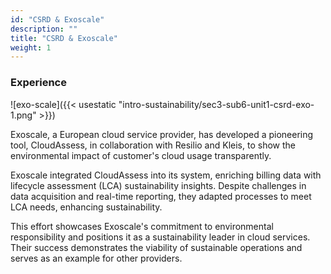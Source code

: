 ```yaml
---
id: "CSRD & Exoscale"
description: ""
title: "CSRD & Exoscale"
weight: 1
---
```


### Experience

![exo-scale]({{< usestatic "intro-sustainability/sec3-sub6-unit1-csrd-exo-1.png" >}})

Exoscale, a European cloud service provider, has developed a pioneering tool, CloudAssess, in collaboration with Resilio and Kleis, to show the environmental impact of customer's cloud usage transparently.

Exoscale integrated CloudAssess into its system, enriching billing data with lifecycle assessment (LCA) sustainability insights. Despite challenges in data acquisition and real-time reporting, they adapted processes to meet LCA needs, enhancing sustainability.

This effort showcases Exoscale's commitment to environmental responsibility and positions it as a sustainability leader in cloud services. Their success demonstrates the viability of sustainable operations and serves as an example for other providers.